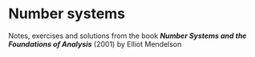 # Number systems
Notes, exercises and solutions from the book _**Number Systems and the Foundations of Analysis**_ (2001) by Elliot Mendelson

